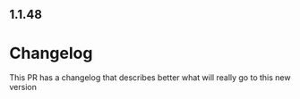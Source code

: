 
## 1.1.48

# Changelog

This PR has a changelog that describes better what will really go to this new version
                